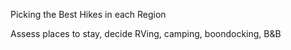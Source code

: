 
Picking the Best Hikes in each Region

Assess places to stay, decide RVing, camping, boondocking, B&B